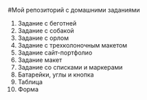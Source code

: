 #Мой репозиторий с домашними заданиями
1. Задание с беготней
2. Задание с собакой
3. Задание с орлом
4. Задание с трехколоночным макетом
5. Задание сайт-портфолио
6. Задание макет
7. Задание со списками и маркерами
8. Батарейки, углы и кнопка
9. Таблица
10. Форма
